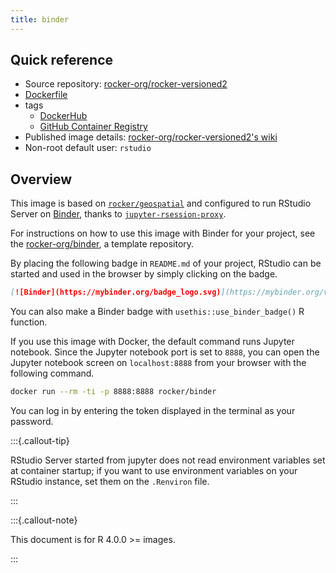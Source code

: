 ```yaml
---
title: binder
---
```


## Quick reference

- Source repository: [rocker-org/rocker-versioned2](https://github.com/rocker-org/rocker-versioned2)
- [Dockerfile](https://github.com/rocker-org/rocker-versioned2/blob/master/dockerfiles/binder_devel.Dockerfile)
- tags
  - [DockerHub](https://hub.docker.com/r/rocker/binder/tags)
  - [GitHub Container Registry](https://github.com/rocker-org/rocker-versioned2/pkgs/container/binder/versions)
- Published image details: [rocker-org/rocker-versioned2's wiki](https://github.com/rocker-org/rocker-versioned2/wiki)
- Non-root default user: `rstudio`

## Overview

This image is based on [`rocker/geospatial`](rstudio.md) and
configured to run RStudio Server on [Binder](https://mybinder.org/),
thanks to [`jupyter-rsession-proxy`](https://github.com/jupyterhub/jupyter-rsession-proxy).

For instructions on how to use this image with Binder for your project,
see the [rocker-org/binder](https://github.com/rocker-org/binder), a template repository.

By placing the following badge in `README.md` of your project,
RStudio can be started and used in the browser by simply clicking on the badge.

```md
[![Binder](https://mybinder.org/badge_logo.svg)](https://mybinder.org/v2/gh/<GITHUB_USER>/<REPO>/<BRANCH>?urlpath=rstudio)
```

You can also make a Binder badge with `usethis::use_binder_badge()` R function.

If you use this image with Docker,
the default command runs Jupyter notebook.
Since the Jupyter notebook port is set to `8888`,
you can open the Jupyter notebook screen on `localhost:8888` from your browser with the following command.

```sh
docker run --rm -ti -p 8888:8888 rocker/binder
```

You can log in by entering the token displayed in the terminal as your password.

:::{.callout-tip}

RStudio Server started from jupyter does not read environment variables set at container startup;
if you want to use environment variables on your RStudio instance, set them on the `.Renviron` file.

:::

:::{.callout-note}

This document is for R 4.0.0 >= images.

:::
